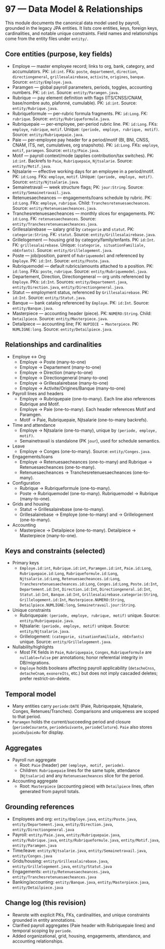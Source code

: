 # 97 — Data Model & Relationships

This module documents the canonical data model used by payroll, grounded in the legacy JPA entities. It lists core entities, keys, foreign keys, cardinalities, and notable unique constraints. Field names and relationships come from the entity files under `entity/`.

## Core entities (purpose, key fields)
- Employe — master employee record; links to org, bank, category, and accumulators. PK: `id:int`. FKs: `poste`, `departement`, `direction`, `directiongeneral`, `grillesalairebase`, `activite`, `origines`, `banque`. Source: `entity/Employe.java`.
- Paramgen — global payroll parameters, periods, toggles, accounting numbers. PK: `id:int`. Source: `entity/Paramgen.java`.
- Rubrique — pay element definition with flags (ITS/CNSS/CNAM, base/nombre auto, plafonné, cumulable). PK: `id:int`. Source: `entity/Rubrique.java`.
- Rubriqueformule — per-rubric formula fragments. PK: `id:Long`. FK: `rubrique`. Source: `entity/Rubriqueformule.java`.
- Rubriquepaie — per-employee, per-period rubric line. PK: `id:Long`. FKs: `employe`, `rubrique`, `motif`. Unique: `(periode, employe, rubrique, motif)`. Source: `entity/Rubriquepaie.java`.
- Paie — per-employee pay header for a period/motif (BI, BNI, CNSS, CNAM, ITS, net, cumulatives, org snapshots). PK: `id:Long`. FKs: `employe`, `motif`, `paramgen`. Source: `entity/Paie.java`.
- Motif — payroll context/mode (applies contribution/tax switches). PK: `id:int`. Backrefs to `Paie`, `Rubriquepaie`, `Njtsalarie`. Source: `entity/Motif.java`.
- Njtsalarie — effective working days for an employee in a period/motif. PK: `id:Long`. FKs: `employe`, `motif`. Unique: `(periode, employe, motif)`. Source: `entity/Njtsalarie.java`.
- Semainetravail — week structure flags; PK: `jour:String`. Source: `entity/Semainetravail.java`.
- Retenuesaecheances — engagements/loans schedule by rubric. PK: `id:Long`. FKs: `employe`, `rubrique`. Child: `Tranchesretenuesaecheances`. Source: `entity/Retenuesaecheances.java`.
- Tranchesretenuesaecheances — monthly slices for engagements. PK: `id:Long`. FK: `retenuesaecheances`. Source: `entity/Tranchesretenuesaecheances.java`.
- Grillesalairebase — salary grid by `categorie` and `statut`. PK: `categorie:String`. FK: `statut`. Source: `entity/Grillesalairebase.java`.
- Grillelogement — housing grid by category/family/enfants. PK: `id:Int`. FK: `grillesalairebase`. Unique: `(categorie, situationFamiliale, nbEnfants)`. Source: `entity/Grillelogement.java`.
- Poste — job/position, parent of `Rubriquemodel` and referenced by `Employe`. PK: `id:Int`. Source: `entity/Poste.java`.
- Rubriquemodel — default rubrics/amounts attached to a position. PK: `id:long`. FKs: `poste`, `rubrique`. Source: `entity/Rubriquemodel.java`.
- Departement, Direction, Directiongeneral — org units referenced by `Employe`. PKs: `id:Int`. Sources: `entity/Departement.java`, `entity/Direction.java`, `entity/Directiongeneral.java`.
- Statut — employment status, referenced by `Grillesalairebase`. PK: `id:Int`. Source: `entity/Statut.java`.
- Banque — bank catalog referenced by `Employe`. PK: `id:Int`. Source: `entity/Banque.java`.
- Masterpiece — accounting header (piece). PK: `NUMERO:String`. Child: `Detailpiece`. Source: `entity/Masterpiece.java`.
- Detailpiece — accounting line; FK: `NUPIECE → Masterpiece`. PK: `NUMLIGNE:long`. Source: `entity/Detailpiece.java`.

## Relationships and cardinalities
- Employe ↔ Org
	- Employe → Poste (many-to-one)
	- Employe → Departement (many-to-one)
	- Employe → Direction (many-to-one)
	- Employe → Directiongeneral (many-to-one)
	- Employe → Grillesalairebase (many-to-one)
	- Employe → Activite/Origines/Banque (many-to-one)
- Payroll lines and headers
	- Employe → Rubriquepaie (one-to-many). Each line also references Rubrique and Motif.
	- Employe → Paie (one-to-many). Each header references Motif and Paramgen.
	- Motif → Paie, Rubriquepaie, Njtsalarie (one-to-many backrefs).
- Time and attendance
	- Employe → Njtsalarie (one-to-many), unique by `(periode, employe, motif)`.
	- Semainetravail is standalone (PK `jour`), used for schedule semantics.
- Leave
	- Employe → Conges (one-to-many). Source: `entity/Conges.java`.
- Engagements/loans
	- Employe → Retenuesaecheances (one-to-many) and Rubrique → Retenuesaecheances (one-to-many).
	- Retenuesaecheances → Tranchesretenuesaecheances (one-to-many).
- Configuration
	- Rubrique → Rubriqueformule (one-to-many).
	- Poste → Rubriquemodel (one-to-many). Rubriquemodel → Rubrique (many-to-one).
- Grids and housing
	- Statut → Grillesalairebase (one-to-many).
	- Grillesalairebase → Employe (one-to-many) and → Grillelogement (one-to-many).
- Accounting
	- Masterpiece → Detailpiece (one-to-many). Detailpiece → Masterpiece (many-to-one).

## Keys and constraints (selected)
- Primary keys
	- `Employe.id:int`, `Rubrique.id:int`, `Paramgen.id:int`, `Paie.id:Long`, `Rubriquepaie.id:Long`, `Rubriqueformule.id:Long`, `Njtsalarie.id:Long`, `Retenuesaecheances.id:Long`, `Tranchesretenuesaecheances.id:Long`, `Conges.id:Long`, `Poste.id:Int`, `Departement.id:Int`, `Direction.id:Int`, `Directiongeneral.id:Int`, `Statut.id:Int`, `Banque.id:Int`, `Grillesalairebase.categorie:String`, `Grillelogement.id:Int`, `Masterpiece.NUMERO:String`, `Detailpiece.NUMLIGNE:long`, `Semainetravail.jour:String`.
- Unique constraints
	- Rubriquepaie: `(periode, employe, rubrique, motif)` unique. Source: `entity/Rubriquepaie.java`.
	- Njtsalarie: `(periode, employe, motif)` unique. Source: `entity/Njtsalarie.java`.
	- Grillelogement: `(categorie, situationFamiliale, nbEnfants)` unique. Source: `entity/Grillelogement.java`.
- Nullability/highlights
	- Most FK fields in `Paie`, `Rubriquepaie`, `Conges`, `Rubriqueformule` are `nullable=false` per annotations; honor referential integrity in DB/migrations.
	- `Employe` holds booleans affecting payroll applicability (`detacheCnss`, `detacheCnam`, `exonoreIts`, etc.) but does not imply cascaded deletes; prefer restrict-on-delete.

## Temporal model
- Many entities carry `periode:DATE` (Paie, Rubriquepaie, Njtsalarie, Conges, Retenues/Tranches). Comparisons and uniqueness are scoped to that period.
- `Paramgen` holds the current/succeeding period and closure (`periodeCourante`, `periodeSuivante`, `periodeCloture`). `Paie` also stores `paieDu`/`paieAu` for display.

## Aggregates
- Payroll run aggregate
	- Root: `Paie` (header) per `(employe, motif, periode)`.
	- Children: `Rubriquepaie` lines for the same tuple, attendance (`Njtsalarie`) and any `Retenuesaecheances` slice for the period.
- Accounting aggregate
	- Root: `Masterpiece` (accounting piece) with `Detailpiece` lines, often generated from payroll totals.

## Grounding references
- Employees and org: `entity/Employe.java`, `entity/Poste.java`, `entity/Departement.java`, `entity/Direction.java`, `entity/Directiongeneral.java`
- Payroll: `entity/Paie.java`, `entity/Rubriquepaie.java`, `entity/Rubrique.java`, `entity/Rubriqueformule.java`, `entity/Motif.java`, `entity/Paramgen.java`
- Time/leave: `entity/Njtsalarie.java`, `entity/Semainetravail.java`, `entity/Conges.java`
- Grids/housing: `entity/Grillesalairebase.java`, `entity/Grillelogement.java`, `entity/Statut.java`
- Engagements: `entity/Retenuesaecheances.java`, `entity/Tranchesretenuesaecheances.java`
- Banking/accounting: `entity/Banque.java`, `entity/Masterpiece.java`, `entity/Detailpiece.java`

## Change log (this revision)
- Rewrote with explicit PKs, FKs, cardinalities, and unique constraints grounded in entity annotations.
- Clarified payroll aggregates (Paie header with Rubriquepaie lines) and temporal scoping by `periode`.
- Added organizational, grid, housing, engagements, attendance, and accounting relationships.
